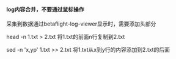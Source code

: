 #### log内容合并，不要通过鼠标操作

采集到数据通过betaflight-log-viewer显示时，需要添加头部分

head -n 1.txt > 2.txt   将1.txt的前面n行复制到2.txt

sed -n 'x,yp' 1.txt >> 2.txt  将1.txt从x到y行的内容添加到2.txt的后面